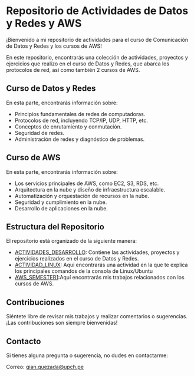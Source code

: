 # Repositorio de Actividades de Datos y Redes y AWS

¡Bienvenido a mi repositorio de actividades para el curso de Comunicación de Datos y Redes y los cursos de AWS!

En este repositorio, encontrarás una colección de actividades, proyectos y ejercicios que realizo en el curso de Datos y Redes, que abarca los protocolos de red, así como también 2 cursos de AWS.

## Curso de Datos y Redes

En esta parte, encontrarás información sobre:
- Principios fundamentales de redes de computadoras.
- Protocolos de red, incluyendo TCP/IP, UDP, HTTP, etc.
- Conceptos de enrutamiento y conmutación.
- Seguridad de redes.
- Administración de redes y diagnóstico de problemas.

## Curso de AWS

En esta parte, encontrarás información sobre:

- Los servicios principales de AWS, como EC2, S3, RDS, etc.
- Arquitectura en la nube y diseño de infraestructura escalable.
- Automatización y orquestación de recursos en la nube.
- Seguridad y cumplimiento en la nube.
- Desarrollo de aplicaciones en la nube.

## Estructura del Repositorio

El repositorio está organizado de la siguiente manera:

- [ACTIVIDADES_DESARROLLO](https://github.com/gcdavidq/Gian_Quezada_CDyR/tree/main/ACTIVIDADES_DESARROLLO): Contiene las actividades, proyectos y ejercicios realizados en el curso de Datos y Redes.
- [ACTIVIDAD_LINUX](https://github.com/gcdavidq/Gian_Quezada_CDyR/tree/main/ACTIVIDAD_LINUX): Aqui encontrarás una actividad en la que te explica los principales comandos de la consola de Linux/Ubuntu
- [AWS_SEMESTER1](https://github.com/gcdavidq/Gian_Quezada_CDyR/tree/main/AWS_Semester1):Aquí encontrarás mis trabajos relacionados con los cursos de AWS.

## Contribuciones

Siéntete libre de revisar mis trabajos y realizar comentarios o sugerencias. ¡Las contribuciones son siempre bienvenidas!

## Contacto

Si tienes alguna pregunta o sugerencia, no dudes en contactarme:

Correo: [gian.quezada@upch.pe](gian.quezada@upch.pe)

